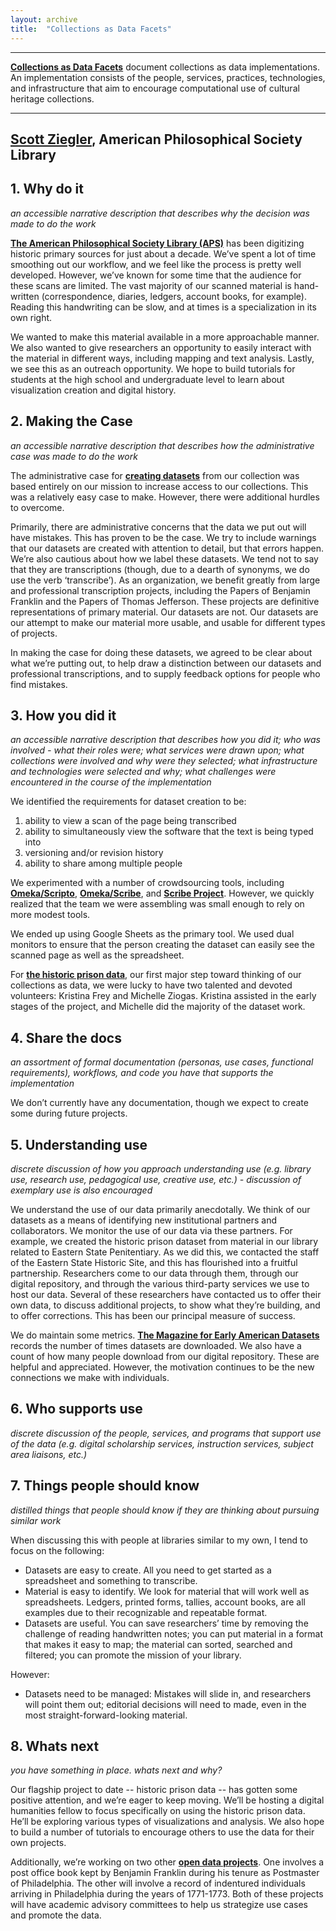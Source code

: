 ```yaml
---
layout: archive
title:  "Collections as Data Facets"
---
```

---

[**Collections as Data Facets**]() document collections as data implementations. An implementation consists of the people, services, practices, technologies, and infrastructure that aim to encourage computational use of cultural heritage collections. 

---

## [**Scott Ziegler**](https://amphilsoc.org/about/staff), American Philosophical Society Library

## 1. Why do it

 *an accessible narrative description that describes why the decision was made to do the work*
 
[**The American Philosophical Society Library (APS)**](https://diglib.amphilsoc.org/data) has been digitizing historic primary sources for just about a decade. We’ve spent a lot of time smoothing out our workflow, and we feel like the process is pretty well developed. However, we’ve known for some time  that the audience for these scans are limited. The vast majority of our scanned material is hand-written (correspondence, diaries, ledgers, account books, for example). Reading this handwriting can be slow, and at times is a specialization in its own right. 

We wanted to make this material available in a more approachable manner. We also wanted to give researchers an opportunity to easily interact with the material in different ways, including mapping and text analysis.  Lastly, we see this as an outreach opportunity. We hope to build tutorials for students at the high school and undergraduate level to learn about visualization creation and digital history. 

## 2. Making the Case 

*an accessible narrative description that describes how the administrative case was made to do the work*

The administrative case for [**creating datasets**](https://diglib.amphilsoc.org/data) from our collection was based entirely on our mission to increase access to our collections. This was a relatively easy case to make. However, there were additional hurdles to overcome. 

Primarily, there are administrative concerns that the data we put out will have mistakes. This has proven to be the case. We try to include warnings that our datasets are created with attention to detail, but that errors happen. We’re also cautious about how we label these datasets. We tend not to say that they are transcriptions (though, due to a dearth of synonyms, we do use the verb ‘transcribe’). As an organization, we benefit greatly from large and professional transcription projects, including the Papers of Benjamin Franklin and the Papers of Thomas Jefferson. These projects are definitive representations of primary material. Our datasets are not. Our datasets are our attempt to make our material more usable, and usable for different types of projects.

In making the case for doing these datasets, we agreed to be clear about what we’re putting out, to help draw a distinction between our datasets and professional transcriptions, and to supply feedback options for people who find mistakes. 

## 3. How you did it

*an accessible narrative description that describes how you did it; who was involved - what their roles were; what services were drawn upon; what collections were involved and why were they selected; what infrastructure and technologies were selected and why; what challenges were encountered in the course of the implementation*

We identified the requirements for dataset creation to be:

1. ability to view a scan of the page being transcribed
2. ability to simultaneously view the software that the text is being typed into
3. versioning and/or revision history
4. ability to share among multiple people

We experimented with a number of crowdsourcing tools, including [**Omeka/Scripto**](https://github.com/omeka/plugin-Scripto), [**Omeka/Scribe**](https://github.com/ui-libraries/Scribe), and [**Scribe Project**](http://scribeproject.github.io/). However, we quickly realized that the team we were assembling was small enough to rely on more modest tools. 

We ended up using Google Sheets as the primary tool. We used dual monitors to ensure that the person creating the dataset can easily see the scanned page as well as the spreadsheet. 

For [**the historic prison data**](https://diglib.amphilsoc.org/data), our first major step toward thinking of our collections as data, we were lucky to have two talented and devoted volunteers: Kristina Frey and Michelle Ziogas. Kristina assisted in the early stages of the project, and Michelle did the majority of the dataset work.    

## 4. Share the docs 

*an assortment of formal documentation (personas, use cases, functional requirements), workflows, and code you have that supports the implementation*

We don’t currently have any documentation, though we expect to create some during future projects.

## 5. Understanding use 

*discrete discussion of how you approach understanding use (e.g. library use, research use, pedagogical use, creative use, etc.) - discussion of exemplary use is also encouraged*

We understand the use of our data primarily anecdotally. We think of our datasets as a means of identifying new institutional partners and collaborators. We monitor the use of our data via these partners. For example, we created the historic prison dataset from material in our library related to Eastern State Penitentiary. As we did this, we contacted the staff of the Eastern State Historic Site, and this has flourished into a fruitful partnership. Researchers come to our data through them, through our digital repository, and through the various third-party services we use to host our data. Several of these researchers have contacted us to offer their own data, to discuss additional projects, to show what they’re building, and to offer corrections. This has been our principal measure of success. 

We do maintain some metrics. [**The Magazine for Early American Datasets**](http://repository.upenn.edu/mead/) records the number of times datasets are downloaded. We also have a count of how many people download from our digital repository. These are helpful and appreciated. However, the motivation continues to be the new connections we make with individuals. 

## 6. Who supports use

*discrete discussion of the people, services, and programs that support use of the data (e.g. digital scholarship services, instruction services, subject area liaisons, etc.)*

## 7. Things people should know 

*distilled things that people should know if they are thinking about pursuing similar work*

When discussing this with people at libraries similar to my own, I tend to focus on the following: 

* Datasets are easy to create. All you need to get started as a spreadsheet and something to transcribe. 
* Material is easy to identify. We look for material that will work well as spreadsheets. Ledgers, printed forms, tallies, account books, are all examples due to their recognizable and repeatable format. 
* Datasets are useful. You can save researchers’ time by removing the challenge of reading handwritten notes; you can put material in a format that makes it easy to map; the material can sorted, searched and filtered; you can promote the mission of your library. 

However: 
* Datasets need to be managed: Mistakes will slide in, and researchers will point them out; editorial decisions will need to made, even in the most straight-forward-looking material.

## 8. Whats next

*you have something in place. whats next and why?* 

Our flagship project to date -- historic prison data -- has gotten some positive attention, and we’re eager to keep moving. We’ll be hosting a digital humanities fellow to focus specifically on using the historic prison data. He’ll be exploring various types of visualizations and analysis. We also hope to build a number of tutorials to encourage others to use the data for their own projects. 

Additionally, we’re working on two other [**open data projects**](https://diglib.amphilsoc.org/data). One involves a post office book kept by Benjamin Franklin during his tenure as Postmaster of Philadelphia. The other will involve a record of indentured individuals arriving in Philadelphia during the years of 1771-1773. Both of these projects will have academic advisory committees to help us strategize use cases and promote the data. 
 

